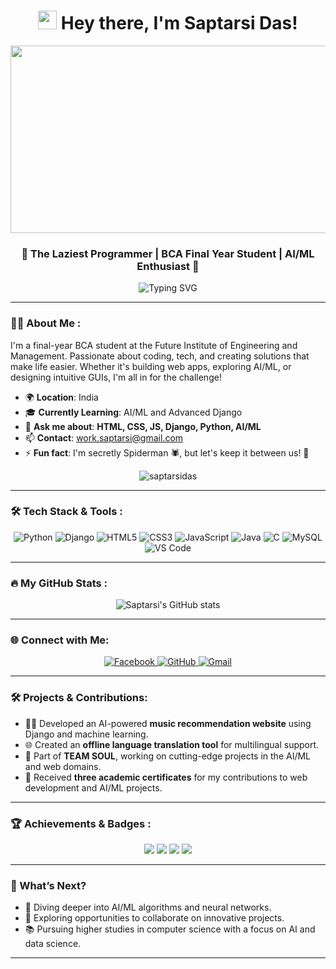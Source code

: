 <h1 align="center">
  <img src="https://media.giphy.com/media/hvRJCLFzcasrR4ia7z/giphy.gif" width="30px"/> 
  Hey there, I'm Saptarsi Das!
</h1>

<div align="center">
  <img src="https://media1.tenor.com/m/NOYF3f82b_gAAAAC/programmer.gif" width="600" height="300"/>
</div>

<h3 align="center">🚀 The Laziest Programmer | BCA Final Year Student | AI/ML Enthusiast 🚀</h3>

<p align="center">
  <img src="https://readme-typing-svg.herokuapp.com?font=Fira+Code&pause=1000&color=22C55E&center=true&vCenter=true&width=500&lines=Python+Developer;Django+Enthusiast;Secretly+Spiderman;" alt="Typing SVG" />
</p>

---

### 🧑‍💻 About Me :

I'm a final-year BCA student at the Future Institute of Engineering and Management. Passionate about coding, tech, and creating solutions that make life easier. Whether it's building web apps, exploring AI/ML, or designing intuitive GUIs, I'm all in for the challenge!

- 🌍 **Location**: India
- 🎓 **Currently Learning**: AI/ML and Advanced Django
- 💬 **Ask me about**: **HTML, CSS, JS, Django, Python, AI/ML**
- 📫 **Contact**: [work.saptarsi@gmail.com](mailto:work.saptarsi@gmail.com)
- ⚡ **Fun fact**: I'm secretly Spiderman 🕷️, but let's keep it between us! 🤫

<div align="center">
  <img src="https://komarev.com/ghpvc/?username=saptarsidas&label=Profile%20views&color=0e75b6&style=flat" alt="saptarsidas" />
</div>

---

### 🛠️ Tech Stack & Tools :

<div align="center">
  <img src="https://img.shields.io/badge/-Python-black?style=for-the-badge&logo=Python" alt="Python"/>
  <img src="https://img.shields.io/badge/-Django-092E20?style=for-the-badge&logo=Django" alt="Django"/>
  <img src="https://img.shields.io/badge/-HTML5-E34F26?style=for-the-badge&logo=html5&logoColor=white" alt="HTML5"/>
  <img src="https://img.shields.io/badge/-CSS3-1572B6?style=for-the-badge&logo=css3" alt="CSS3"/>
  <img src="https://img.shields.io/badge/-JavaScript-black?style=for-the-badge&logo=javascript" alt="JavaScript"/>
  <img src="https://img.shields.io/badge/-Java-007396?style=for-the-badge&logo=java" alt="Java"/>
  <img src="https://img.shields.io/badge/-C-00599C?style=for-the-badge&logo=c" alt="C"/>
  <img src="https://img.shields.io/badge/-MySQL-black?style=for-the-badge&logo=mysql" alt="MySQL"/>
  <img src="https://img.shields.io/badge/-VS%20Code-007ACC?style=for-the-badge&logo=visual-studio-code" alt="VS Code"/>
</div>

---

### 🔥 My GitHub Stats :

<div align="center">
  <img src="https://github-readme-stats.vercel.app/api?username=Saptarsidas&show_icons=true&theme=radical" alt="Saptarsi's GitHub stats" />
</div>

---

### 🌐 Connect with Me:

<div align="center">
  <a href="https://www.facebook.com/saptarsi" target="_blank">
    <img src="https://img.shields.io/badge/Facebook-%231877F2.svg?style=for-the-badge&logo=Facebook&logoColor=white" alt="Facebook"/>
  </a>
  <a href="https://github.com/Saptarsidas" target="_blank">
    <img src="https://img.shields.io/badge/github-%23121011.svg?style=for-the-badge&logo=github&logoColor=white" alt="GitHub"/>
  </a>
  <a href="mailto:work.saptarsi@gmail.com">
    <img src="https://img.shields.io/badge/Gmail-D14836?style=for-the-badge&logo=gmail&logoColor=white" alt="Gmail"/>
  </a>
</div>

---

### 🛠️ Projects & Contributions:

- 🧙‍♂️ Developed an AI-powered **music recommendation website** using Django and machine learning.
- 🌐 Created an **offline language translation tool** for multilingual support.
- 🚀 Part of **TEAM SOUL**, working on cutting-edge projects in the AI/ML and web domains.
- 📜 Received **three academic certificates** for my contributions to web development and AI/ML projects.

---

### 🏆 Achievements & Badges :

<div align="center">
  <img src="https://forthebadge.com/images/badges/built-with-love.svg" />
  <img src="https://forthebadge.com/images/badges/powered-by-coffee.svg" />
  <img src="https://forthebadge.com/images/badges/made-with-python.svg" />
  <img src="https://forthebadge.com/images/badges/approved-by-spiderman.svg" />
</div>

---

### 🎯 What’s Next?

- 🌱 Diving deeper into AI/ML algorithms and neural networks.
- 🚀 Exploring opportunities to collaborate on innovative projects.
- 📚 Pursuing higher studies in computer science with a focus on AI and data science.

---
